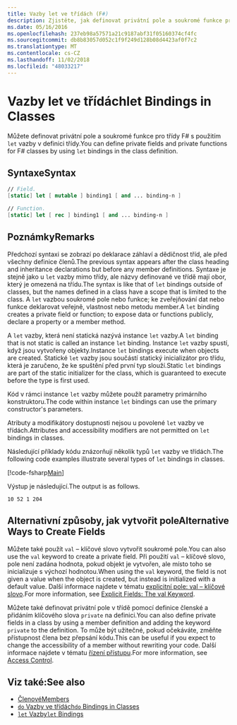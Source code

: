```yaml
---
title: Vazby let ve třídách (F#)
description: Zjistěte, jak definovat privátní pole a soukromé funkce pro třídy F# s použitím "let" vazby v definici třídy.
ms.date: 05/16/2016
ms.openlocfilehash: 237eb98a57571a21c9187abf31f05160374cf4fc
ms.sourcegitcommit: db8b83057d052c1f9f249d128b08d4423af0f7c2
ms.translationtype: MT
ms.contentlocale: cs-CZ
ms.lasthandoff: 11/02/2018
ms.locfileid: "48033217"
---
```

# <a name="let-bindings-in-classes"></a><span data-ttu-id="82c79-103">Vazby let ve třídách</span><span class="sxs-lookup"><span data-stu-id="82c79-103">let Bindings in Classes</span></span>

<span data-ttu-id="82c79-104">Můžete definovat privátní pole a soukromé funkce pro třídy F# s použitím `let` vazby v definici třídy.</span><span class="sxs-lookup"><span data-stu-id="82c79-104">You can define private fields and private functions for F# classes by using `let` bindings in the class definition.</span></span>

## <a name="syntax"></a><span data-ttu-id="82c79-105">Syntaxe</span><span class="sxs-lookup"><span data-stu-id="82c79-105">Syntax</span></span>

```fsharp
// Field.
[static] let [ mutable ] binding1 [ and ... binding-n ]

// Function.
[static] let [ rec ] binding1 [ and ... binding-n ]
```

## <a name="remarks"></a><span data-ttu-id="82c79-106">Poznámky</span><span class="sxs-lookup"><span data-stu-id="82c79-106">Remarks</span></span>

<span data-ttu-id="82c79-107">Předchozí syntaxi se zobrazí po deklarace záhlaví a dědičnost tříd, ale před všechny definice členů.</span><span class="sxs-lookup"><span data-stu-id="82c79-107">The previous syntax appears after the class heading and inheritance declarations but before any member definitions.</span></span> <span data-ttu-id="82c79-108">Syntaxe je stejně jako u `let` vazby mimo třídy, ale názvy definované ve třídě mají obor, který je omezená na třídu.</span><span class="sxs-lookup"><span data-stu-id="82c79-108">The syntax is like that of `let` bindings outside of classes, but the names defined in a class have a scope that is limited to the class.</span></span> <span data-ttu-id="82c79-109">A `let` vazbou soukromé pole nebo funkce; ke zveřejňování dat nebo funkce deklarovat veřejně, vlastnost nebo metodu member.</span><span class="sxs-lookup"><span data-stu-id="82c79-109">A `let` binding creates a private field or function; to expose data or functions publicly, declare a property or a member method.</span></span>

<span data-ttu-id="82c79-110">A `let` vazby, která není statická nazývá instance `let` vazby.</span><span class="sxs-lookup"><span data-stu-id="82c79-110">A `let` binding that is not static is called an instance `let` binding.</span></span> <span data-ttu-id="82c79-111">Instance `let` vazby spustí, když jsou vytvořeny objekty.</span><span class="sxs-lookup"><span data-stu-id="82c79-111">Instance `let` bindings execute when objects are created.</span></span> <span data-ttu-id="82c79-112">Statické `let` vazby jsou součástí statický inicializátor pro třídu, která je zaručeno, že ke spuštění před první typ slouží.</span><span class="sxs-lookup"><span data-stu-id="82c79-112">Static `let` bindings are part of the static initializer for the class, which is guaranteed to execute before the type is first used.</span></span>

<span data-ttu-id="82c79-113">Kód v rámci instance `let` vazby můžete použít parametry primárního konstruktoru.</span><span class="sxs-lookup"><span data-stu-id="82c79-113">The code within instance `let` bindings can use the primary constructor's parameters.</span></span>

<span data-ttu-id="82c79-114">Atributy a modifikátory dostupnosti nejsou u povolené `let` vazby ve třídách.</span><span class="sxs-lookup"><span data-stu-id="82c79-114">Attributes and accessibility modifiers are not permitted on `let` bindings in classes.</span></span>

<span data-ttu-id="82c79-115">Následující příklady kódu znázorňují několik typů `let` vazby ve třídách.</span><span class="sxs-lookup"><span data-stu-id="82c79-115">The following code examples illustrate several types of `let` bindings in classes.</span></span>

[!code-fsharp[Main](../../../../samples/snippets/fsharp/lang-ref-1/snippet3001.fs)]

<span data-ttu-id="82c79-116">Výstup je následující.</span><span class="sxs-lookup"><span data-stu-id="82c79-116">The output is as follows.</span></span>

```
10 52 1 204
```

## <a name="alternative-ways-to-create-fields"></a><span data-ttu-id="82c79-117">Alternativní způsoby, jak vytvořit pole</span><span class="sxs-lookup"><span data-stu-id="82c79-117">Alternative Ways to Create Fields</span></span>

<span data-ttu-id="82c79-118">Můžete také použít `val` – klíčové slovo vytvořit soukromé pole.</span><span class="sxs-lookup"><span data-stu-id="82c79-118">You can also use the `val` keyword to create a private field.</span></span> <span data-ttu-id="82c79-119">Při použití `val` – klíčové slovo, pole není zadána hodnota, pokud objekt je vytvořen, ale místo toho se inicializuje s výchozí hodnotou.</span><span class="sxs-lookup"><span data-stu-id="82c79-119">When using the `val` keyword, the field is not given a value when the object is created, but instead is initialized with a default value.</span></span> <span data-ttu-id="82c79-120">Další informace najdete v tématu [explicitní pole: val – klíčové slovo](explicit-fields-the-val-keyword.md).</span><span class="sxs-lookup"><span data-stu-id="82c79-120">For more information, see [Explicit Fields: The val Keyword](explicit-fields-the-val-keyword.md).</span></span>

<span data-ttu-id="82c79-121">Můžete také definovat privátní pole v třídě pomocí definice členské a přidáním klíčového slova `private` na definici.</span><span class="sxs-lookup"><span data-stu-id="82c79-121">You can also define private fields in a class by using a member definition and adding the keyword `private` to the definition.</span></span> <span data-ttu-id="82c79-122">To může být užitečné, pokud očekáváte, změňte přístupnost člena bez přepsání kódu.</span><span class="sxs-lookup"><span data-stu-id="82c79-122">This can be useful if you expect to change the accessibility of a member without rewriting your code.</span></span> <span data-ttu-id="82c79-123">Další informace najdete v tématu [řízení přístupu](../access-control.md).</span><span class="sxs-lookup"><span data-stu-id="82c79-123">For more information, see [Access Control](../access-control.md).</span></span>

## <a name="see-also"></a><span data-ttu-id="82c79-124">Viz také:</span><span class="sxs-lookup"><span data-stu-id="82c79-124">See also</span></span>

- [<span data-ttu-id="82c79-125">Členové</span><span class="sxs-lookup"><span data-stu-id="82c79-125">Members</span></span>](index.md)
- [<span data-ttu-id="82c79-126">`do` Vazby ve třídách</span><span class="sxs-lookup"><span data-stu-id="82c79-126">`do` Bindings in Classes</span></span>](do-bindings-in-classes.md)
- [<span data-ttu-id="82c79-127">`let` Vazby</span><span class="sxs-lookup"><span data-stu-id="82c79-127">`let` Bindings</span></span>](../functions/let-bindings.md)
